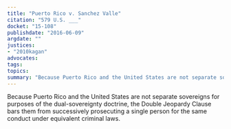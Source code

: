 ```yaml
---
title: "Puerto Rico v. Sanchez Valle"
citation: "579 U.S. ___"
docket: "15-108"
publishdate: "2016-06-09"
argdate: ""
justices:
- "2010kagan"
advocates:
tags:
topics:
summary: "Because Puerto Rico and the United States are not separate sovereigns for purposes of the dual-sovereignty doctrine, the Double Jeopardy Clause bars them from successively prosecuting a single person for the same conduct under equivalent criminal laws."
---
```

Because Puerto Rico and the United States are not separate sovereigns for purposes of the dual-sovereignty doctrine, the Double Jeopardy Clause bars them from successively prosecuting a single person for the same conduct under equivalent criminal laws.

